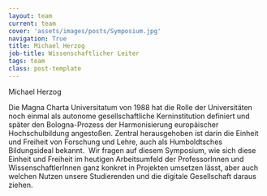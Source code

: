 ```yaml
---
layout: team
current: team
cover: 'assets/images/posts/Symposium.jpg'
navigation: True
title: Michael Herzog
job-title: Wissenschaftlicher Leiter
tags: team
class: post-template
---
```


Michael Herzog 

Die Magna Charta Universitatum von 1988 hat die Rolle der Universitäten noch einmal als autonome gesellschaftliche Kerninstitution definiert und später den Bologna-Prozess der Harmonisierung europäischer Hochschulbildung angestoßen. Zentral herausgehoben ist darin die Einheit und Freiheit von Forschung und Lehre, auch als Humboldtsches Bildungsideal bekannt.  Wir fragen auf diesem Symposium, wie sich diese Einheit und Freiheit im heutigen Arbeitsumfeld der ProfessorInnen und WissenschaftlerInnen ganz konkret in Projekten umsetzen lässt, aber auch welchen Nutzen unsere Studierenden und die digitale Gesellschaft daraus ziehen.

